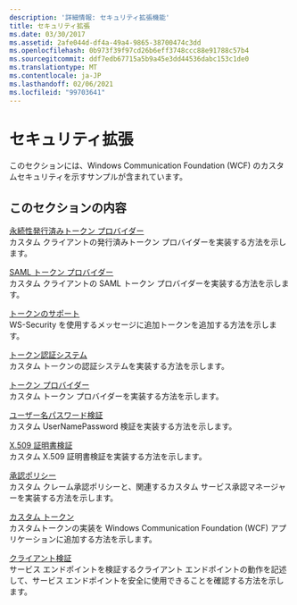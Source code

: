```yaml
---
description: '詳細情報: セキュリティ拡張機能'
title: セキュリティ拡張
ms.date: 03/30/2017
ms.assetid: 2afe044d-df4a-49a4-9865-38700474c3dd
ms.openlocfilehash: 0b973f39f97cd26b6eff3748ccc88e91788c57b4
ms.sourcegitcommit: ddf7edb67715a5b9a45e3dd44536dabc153c1de0
ms.translationtype: MT
ms.contentlocale: ja-JP
ms.lasthandoff: 02/06/2021
ms.locfileid: "99703641"
---
```

# <a name="security-extensibility"></a>セキュリティ拡張

このセクションには、Windows Communication Foundation (WCF) のカスタムセキュリティを示すサンプルが含まれています。  
  
## <a name="in-this-section"></a>このセクションの内容  

 [永続性発行済みトークン プロバイダー](durable-issued-token-provider.md)  
 カスタム クライアントの発行済みトークン プロバイダーを実装する方法を示します。  
  
 [SAML トークン プロバイダー](saml-token-provider.md)  
 カスタム クライアントの SAML トークン プロバイダーを実装する方法を示します。  
  
 [トークンのサポート](supporting-tokens.md)  
 WS-Security を使用するメッセージに追加トークンを追加する方法を示します。  
  
 [トークン認証システム](token-authenticator.md)  
 カスタム トークンの認証システムを実装する方法を示します。  
  
 [トークン プロバイダー](token-provider.md)  
 カスタム トークン プロバイダーを実装する方法を示します。  
  
 [ユーザー名パスワード検証](user-name-password-validator.md)  
 カスタム UserNamePassword 検証を実装する方法を示します。  
  
 [X.509 証明書検証](x-509-certificate-validator.md)  
 カスタム X.509 証明書検証を実装する方法を示します。  
  
 [承認ポリシー](authorization-policy.md)  
 カスタム クレーム承認ポリシーと、関連するカスタム サービス承認マネージャーを実装する方法を示します。  
  
 [カスタム トークン](custom-token.md)  
 カスタムトークンの実装を Windows Communication Foundation (WCF) アプリケーションに追加する方法を示します。  
  
 [クライアント検証](client-validation.md)  
 サービス エンドポイントを検証するクライアント エンドポイントの動作を記述して、サービス エンドポイントを安全に使用できることを確認する方法を示します。
